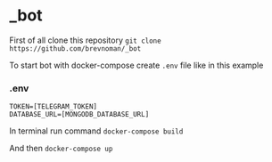 # _bot

First of all clone this repository `git clone https://github.com/brevnoman/_bot`

To start bot with docker-compose create `.env` file like in this example

### .env
```.env
TOKEN=[TELEGRAM_TOKEN]
DATABASE_URL=[MONGODB_DATABASE_URL]
```

In terminal run command `docker-compose build`

And then `docker-compose up`
